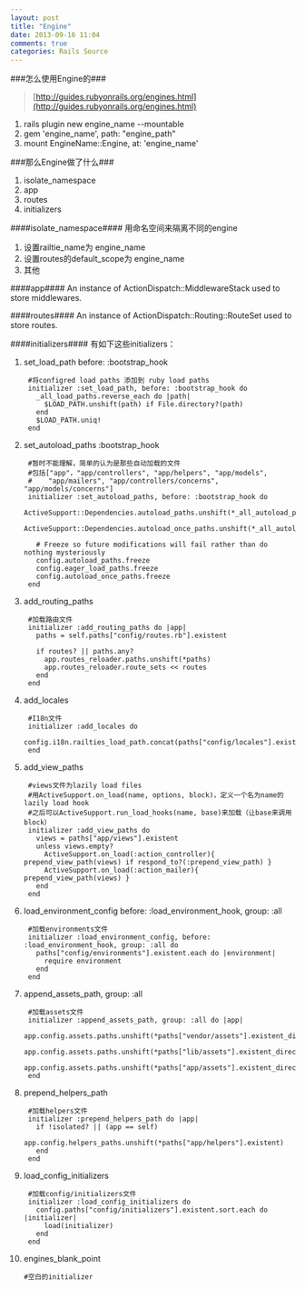 ```yaml
---
layout: post
title: "Engine"
date: 2013-09-16 11:04
comments: true
categories: Rails Source
---
```

###怎么使用Engine的###
>[http://guides.rubyonrails.org/engines.html](http://guides.rubyonrails.org/engines.html)

1. rails plugin new engine_name --mountable
2. gem 'engine_name', path: "engine_path"
3. mount EngineName::Engine, at: 'engine_name'

###那么Engine做了什么###
>
1. isolate_namespace  
2. app  
3. routes  
4. initializers  

####isolate_namespace####
用命名空间来隔离不同的engine  

1. 设置railtie_name为 engine_name
2. 设置routes的default_scope为 engine_name
3. 其他

####app####
An instance of ActionDispatch::MiddlewareStack used to store middlewares.

####routes####
An instance of ActionDispatch::Routing::RouteSet used to store routes.

####initializers####
有如下这些initializers：

1. set_load_path before: :bootstrap_hook
	
		#将configred load paths 添加到 ruby load paths
		initializer :set_load_path, before: :bootstrap_hook do
          _all_load_paths.reverse_each do |path|
        	$LOAD_PATH.unshift(path) if File.directory?(path)
      	  end
      	  $LOAD_PATH.uniq!
    	end

2. set_autoload_paths :bootstrap_hook

		#暂时不能理解，简单的认为是那些自动加载的文件
		#包括["app"，"app/controllers", "app/helpers", "app/models",
		#    "app/mailers", "app/controllers/concerns", "app/models/concerns"]
		initializer :set_autoload_paths, before: :bootstrap_hook do
      	  ActiveSupport::Dependencies.autoload_paths.unshift(*_all_autoload_paths)
      	  ActiveSupport::Dependencies.autoload_once_paths.unshift(*_all_autoload_once_paths)

      	  # Freeze so future modifications will fail rather than do nothing mysteriously
      	  config.autoload_paths.freeze
      	  config.eager_load_paths.freeze
      	  config.autoload_once_paths.freeze
    	end


3. add_routing_paths

		#加载路由文件
		initializer :add_routing_paths do |app|
          paths = self.paths["config/routes.rb"].existent

      	  if routes? || paths.any?
          	app.routes_reloader.paths.unshift(*paths)
        	app.routes_reloader.route_sets << routes
          end
        end

4. add_locales

		#I18n文件
		initializer :add_locales do
      	  config.i18n.railties_load_path.concat(paths["config/locales"].existent)
    	end

5. add_view_paths

		#views文件为lazily load files
		#用ActiveSupport.on_load(name, options, block)，定义一个名为name的lazily load hook
		#之后可以ActiveSupport.run_load_hooks(name, base)来加载（让base来调用block）
		initializer :add_view_paths do
      	  views = paths["app/views"].existent
      	  unless views.empty?
        	ActiveSupport.on_load(:action_controller){ prepend_view_path(views) if respond_to?(:prepend_view_path) }
        	ActiveSupport.on_load(:action_mailer){ prepend_view_path(views) }
      	  end
    	end

6. load_environment_config before: :load_environment_hook, group: :all

		#加载environments文件
		initializer :load_environment_config, before: :load_environment_hook, group: :all do
      	  paths["config/environments"].existent.each do |environment|
        	require environment
      	  end
    	end

7. append_assets_path, group: :all

		#加载assets文件
		initializer :append_assets_path, group: :all do |app|
      	  app.config.assets.paths.unshift(*paths["vendor/assets"].existent_directories)
      	  app.config.assets.paths.unshift(*paths["lib/assets"].existent_directories)
      	  app.config.assets.paths.unshift(*paths["app/assets"].existent_directories)
    	end

8. prepend_helpers_path

		#加载helpers文件
		initializer :prepend_helpers_path do |app|
      	  if !isolated? || (app == self)
        	app.config.helpers_paths.unshift(*paths["app/helpers"].existent)
      	  end
    	end

9. load_config_initializers

		#加载config/initializers文件
		initializer :load_config_initializers do
      	  config.paths["config/initializers"].existent.sort.each do |initializer|
            load(initializer)
      	  end
    	end

10. engines_blank_point

		#空白的initializer